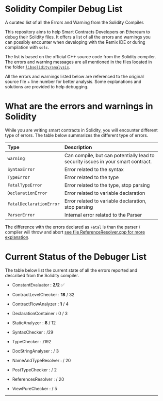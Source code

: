 # Solidity Compiler Debug List
A curated list of all the Errors and Warning from the Solidity Compiler.

This repository aims to help Smart Contracts Developers on Ethereum to debug their Solidity files. It offers a list of all the errors and warnings you can possibly encounter when developing with the Remix IDE or during compilation with `solc`.

The list is based on the official C++ source code from the Solidity compiler. The errors and warning messages are all mentioned in the files located in the folder [`libsolidity/analysis`](https://github.com/ethereum/solidity/tree/develop/libsolidity/analysis). 

All the errors and warnings listed below are referenced to the original source file + line number for better analysis. Some explanations and solutions are provided to help debugging.

# What are the errors and warnings in Solidity

While you are writing smart contracts in Solidity, you will encounter different type of errors. The table below summarizes the different type of errors.

|Type|Description|
|:--|:---------|
|`warning`|Can compile, but can potentially lead to security issues in your smart contract.|
|`SyntaxError`|Error related to the syntax|
|`TypeError`|Error related to the type|
|`FatalTypeError`|Error related to the type, stop parsing|
|`DeclarationError`|Error related to variable declaration|
|`FatalDeclarationError`|Error related to variable declaration, stop parsing|
|`ParserError`|Internal error related to the Parser|

The difference with the errors declared as `Fatal` is than the parser / compiler will throw and abort [see file ReferenceResolver.cpp for more explanation](https://github.com/ethereum/solidity/blob/develop/libsolidity/analysis/ReferencesResolver.h).


# Current Status of the Debuger List

The table below list the current state of all the errors reported and described from the Solidity compiler.

- ConstantEvaluator : **2/2** :white_check_mark:
- ContractLevelChecker : **18** / 32
- ContractFlowAnalyzer : **1** / 4
- DeclarationContainer : 0 / 3
- StaticAnalyzer : **8** / 12
- SyntaxChecker : /29
- TypeChecker : /192




- DocStringAnalyser : / 3
- NameAndTypeResolver : / 20
- PostTypeChecker : / 2
- ReferencesResolver : / 20
- ViewPureChecker : / 5

-----


